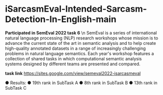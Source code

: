 # iSarcasmEval-Intended-Sarcasm-Detection-In-English-main
 
**Participated in SemEval 2022 task 6** \n
SemEval is a series of international natural language processing (NLP) research workshops whose mission is to advance the current state of the art in semantic analysis and to help create high-quality annotated datasets in a range of increasingly challenging problems in natural language semantics. Each year's workshop features a collection of shared tasks in which computational semantic analysis systems designed by different teams are presented and compared.

**task link** https://sites.google.com/view/semeval2022-isarcasmeval


● Results: 
      ● 19th rank in SubTask A
      ● 8th rank in SubTask B 
      ● 13th rank in SubTask C
